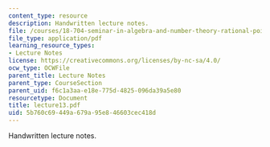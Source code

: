 ```yaml
---
content_type: resource
description: Handwritten lecture notes.
file: /courses/18-704-seminar-in-algebra-and-number-theory-rational-points-on-elliptic-curves-fall-2004/5b760c69449a679a95e846603cec418d_lecture13.pdf
file_type: application/pdf
learning_resource_types:
- Lecture Notes
license: https://creativecommons.org/licenses/by-nc-sa/4.0/
ocw_type: OCWFile
parent_title: Lecture Notes
parent_type: CourseSection
parent_uid: f6c1a3aa-e18e-775d-4825-096da39a5e80
resourcetype: Document
title: lecture13.pdf
uid: 5b760c69-449a-679a-95e8-46603cec418d
---
```

Handwritten lecture notes.
